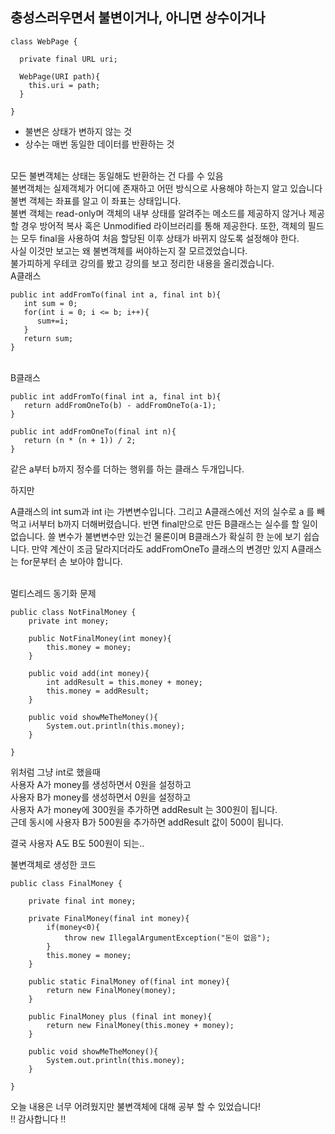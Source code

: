 
## 충성스러우면서 불변이거나, 아니면 상수이거나

```
class WebPage {

  private final URL uri;
  
  WebPage(URI path){
    this.uri = path;
  }

}
```
- 불변은 상태가 변하지 않는 것
- 상수는 매번 동일한 데이터를 반환하는 것
<br>
모든 불변객체는 상태는 동일해도 반환하는 건 다를 수 있음
<br>
불변객체는 실제객체가 어디에 존재하고 어떤 방식으로 사용해야 하는지 알고 있습니다
불변 객체는 좌표를 알고 이 좌표는 상태입니다.
<br>
불변 객체는 read-only며
객체의 내부 상태를 알려주는 메소드를 제공하지 않거나 제공할 경우 방어적 복사 혹은 Unmodified 라이브러리를 통해 제공한다.
또한, 객체의 필드는 모두 final을 사용하여 처음 할당된 이후 상태가 바뀌지 않도록 설정해야 한다.
<br>
사실 이것만 보고는 왜 불변객체를 써야하는지 잘 모르겠었습니다.
<br>
불가피하게 우테코 강의를 봤고 강의를 보고 정리한 내용을 올리겠습니다.
<br>
A클래스

```
public int addFromTo(final int a, final int b){
   int sum = 0;
   for(int i = 0; i <= b; i++){
      sum+=i;
   }
   return sum;
}
```

<br>
B클래스

```
public int addFromTo(final int a, final int b){
   return addFromOneTo(b) - addFromOneTo(a-1);
}

public int addFromOneTo(final int n){
   return (n * (n + 1)) / 2;
}
```

같은 a부터 b까지 정수를 더하는 행위를 하는 클래스 두개입니다.

하지만

A클래스의 int sum과 int i는 가변변수입니다.
그리고 A클래스에선 저의 실수로 a 를 빼먹고 i서부터 b까지 더해버렸습니다.
반면 final만으로 만든 B클래스는 실수를 할 일이 없습니다.
쓸 변수가 불변변수만 있는건 물론이며 B클래스가 확실히 한 눈에 보기 쉽습니다.
만약 계산이 조금 달라지더라도 addFromOneTo 클래스의 변경만 있지 A클래스는 for문부터 손 보아야 합니다.

<br>
멀티스레드 동기화 문제
<br>

```
public class NotFinalMoney {
    private int money;

    public NotFinalMoney(int money){
        this.money = money;
    }

    public void add(int money){
        int addResult = this.money + money;
        this.money = addResult;
    }

    public void showMeTheMoney(){
        System.out.println(this.money);
    }

}
```

위처럼 그냥 int로 했을때<br>
사용자 A가 money를 생성하면서 0원을 설정하고<br>
사용자 B가 money를 생성하면서 0원을 설정하고<br>
사용자 A가 money에 300원을 추가하면 addResult 는 300원이 됩니다.<br>
근데 동시에 사용자 B가 500원을 추가하면 addResult 값이 500이 됩니다.<br>

결국 사용자 A도 B도 500원이 되는..<br>

불변객체로 생성한 코드

```
public class FinalMoney {

    private final int money;

    private FinalMoney(final int money){
        if(money<0){
            throw new IllegalArgumentException("돈이 없음");
        }
        this.money = money;
    }

    public static FinalMoney of(final int money){
        return new FinalMoney(money);
    }

    public FinalMoney plus (final int money){
        return new FinalMoney(this.money + money);
    }

    public void showMeTheMoney(){
        System.out.println(this.money);
    }

}

```

오늘 내용은 너무 어려웠지만 불변객체에 대해 공부 할 수 있었습니다!
<br>
!! 감사합니다 !! 




